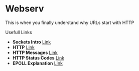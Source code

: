 # Webserv
This is when you finally understand why URLs start with HTTP

<summary>Usefull Links</summary>

- **Sockets Intro**
  [Link](https://medium.com/from-the-scratch/http-server-what-do-you-need-to-know-to-build-a-simple-http-server-from-scratch-d1ef8945e4fa)
- **HTTP**
  [Link](https://developer.mozilla.org/en-US/docs/Web/HTTP)
- **HTTP Messages**
  [Link](https://developer.mozilla.org/en-US/docs/Web/HTTP/Guides/Messages)
- **HTTP Status Codes**
  [Link](https://developer.mozilla.org/en-US/docs/Web/HTTP/Reference/Status)
- **EPOLL Explanation**
  [Link](https://www.youtube.com/watch?v=WuwUk7Mk80E)

